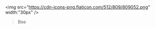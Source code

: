
<img src="https://cdn-icons-png.flaticon.com/512/809/809052.png" width:"30px" />
>  Bee





 





 

 
